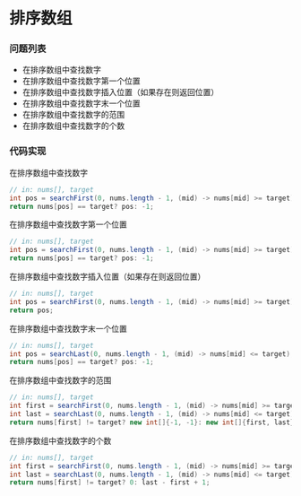 # 排序数组



### 问题列表

- 在排序数组中查找数字
- 在排序数组中查找数字第一个位置
- 在排序数组中查找数字插入位置（如果存在则返回位置）
- 在排序数组中查找数字末一个位置
- 在排序数组中查找数字的范围
- 在排序数组中查找数字的个数



### 代码实现

在排序数组中查找数字

```java
// in: nums[], target
int pos = searchFirst(0, nums.length - 1, (mid) -> nums[mid] >= target);
return nums[pos] == target? pos: -1;
```



在排序数组中查找数字第一个位置

```java
// in: nums[], target
int pos = searchFirst(0, nums.length - 1, (mid) -> nums[mid] >= target);
return nums[pos] == target? pos: -1;
```



在排序数组中查找数字插入位置（如果存在则返回位置）

```java
// in: nums[], target
int pos = searchFirst(0, nums.length - 1, (mid) -> nums[mid] >= target);
return pos;
```



在排序数组中查找数字末一个位置

```java
// in: nums[], target
int pos = searchLast(0, nums.length - 1, (mid) -> nums[mid] <= target);
return nums[pos] == target? pos: -1;
```



在排序数组中查找数字的范围

```java
// in: nums[], target
int first = searchFirst(0, nums.length - 1, (mid) -> nums[mid] >= target);
int last = searchLast(0, nums.length - 1, (mid) -> nums[mid] <= target);
return nums[first] != target? new int[]{-1, -1}: new int[]{first, last};
```



在排序数组中查找数字的个数

```java
// in: nums[], target
int first = searchFirst(0, nums.length - 1, (mid) -> nums[mid] >= target);
int last = searchLast(0, nums.length - 1, (mid) -> nums[mid] <= target);
return nums[first] != target? 0: last - first + 1;
```

